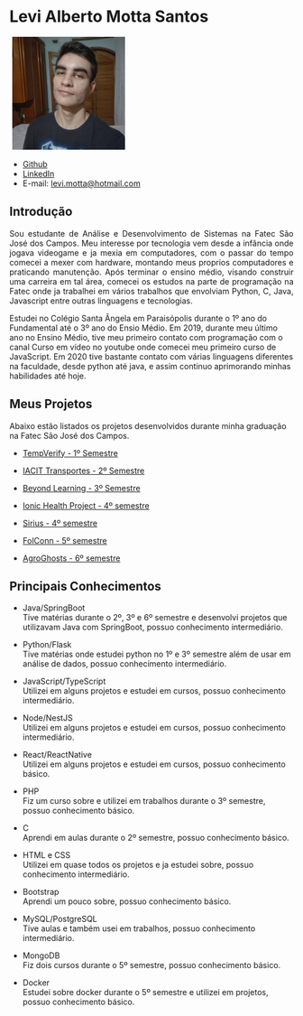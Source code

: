 # Levi Alberto Motta Santos
<img src="https://github.com/levizoca/Portfolio/blob/main/Imagens/avatar.jpg" width="200" hspace="5"/>

* [Github](https://github.com/levizoca)
* [LinkedIn](https://www.linkedin.com/in/levi-motta-5001a2173/)
* E-mail: levi.motta@hotmail.com

## Introdução
<p align="justify">Sou estudante de Análise e Desenvolvimento de Sistemas na Fatec São José dos Campos. Meu interesse por tecnologia vem desde a infância onde jogava videogame e ja mexia em computadores, com o passar do tempo comecei a mexer com hardware, montando meus proprios computadores e praticando manutenção. Após terminar o ensino médio, visando construir uma carreira em tal área, comecei os estudos na parte de programação na Fatec onde ja trabalhei em vários trabalhos que envolviam Python, C, Java, Javascript entre outras linguagens e tecnologias.
  
Estudei no Colégio Santa Ângela em Paraisópolis durante o 1º ano do Fundamental até o 3º ano do Ensio Médio. Em 2019, durante meu último ano no Ensino Médio, tive meu primeiro contato com programação com o canal Curso em vídeo no youtube onde comecei meu primeiro curso de JavaScript. Em 2020 tive bastante contato com várias linguagens diferentes na faculdade, desde python até java, e assim continuo aprimorando minhas habilidades até hoje.
</p>

## Meus Projetos
Abaixo estão listados os projetos desenvolvidos durante minha graduação na Fatec São José dos Campos.

* [TempVerify - 1º Semestre](https://github.com/levizoca/Portfolio/tree/2020-01)

* [IACIT Transportes - 2º Semestre](https://github.com/levizoca/Portfolio/tree/2020-02)

* [Beyond Learning - 3º Semestre](https://github.com/levizoca/Portfolio/tree/2021-01)

* [Ionic Health Project - 4º semestre](https://github.com/levizoca/Portfolio/tree/2021-02-1)

* [Sirius - 4º semestre](https://github.com/levizoca/Portfolio/tree/2021-02-2)

* [FolConn - 5º semestre](https://github.com/levizoca/Portfolio/tree/2022-01)

* [AgroGhosts - 6º semestre](https://github.com/levizoca/Portfolio/tree/2022-02)

## Principais Conhecimentos

- Java/SpringBoot<br>
Tive matérias durante o 2º, 3º e 6º semestre e desenvolvi projetos que utilizavam Java com SpringBoot, possuo conhecimento intermediário.

- Python/Flask<br>
Tive matérias onde estudei python no 1º e 3º semestre além de usar em análise de dados, possuo conhecimento intermediário.

- JavaScript/TypeScript<br>
Utilizei em alguns projetos e estudei em cursos, possuo conhecimento intermediário.

- Node/NestJS<br>
Utilizei em alguns projetos e estudei em cursos, possuo conhecimento intermediário.

- React/ReactNative<br>
Utilizei em alguns projetos e estudei em cursos, possuo conhecimento básico.

- PHP<br>
Fiz um curso sobre e utilizei em trabalhos durante o 3º semestre, possuo conhecimento básico.

- C<br>
Aprendi em aulas durante o 2º semestre, possuo conhecimento básico.

- HTML e CSS<br>
Utilizei em quase todos os projetos e ja estudei sobre, possuo conhecimento intermediário.

- Bootstrap<br>
Aprendi um pouco sobre, possuo conhecimento básico.

- MySQL/PostgreSQL<br>
Tive aulas e também usei em trabalhos, possuo conhecimento intermediário.

- MongoDB<br>
Fiz dois cursos durante o 5º semestre, possuo conhecimento básico.

- Docker<br>
Estudei sobre docker durante o 5º semestre e utilizei em projetos, possuo conhecimento básico.
